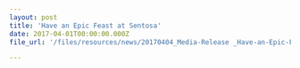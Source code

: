 ```yaml
---
layout: post
title: 'Have an Epic Feast at Sentosa'
date: 2017-04-01T00:00:00.000Z
file_url: '/files/resources/news/20170404_Media-Release _Have-an-Epic-Feast-at-Sentosa.pdf'

---
```

